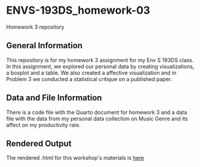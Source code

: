 # ENVS-193DS_homework-03
Homework 3 repository 

## General Information

This repository is for my homework 3 assignment for my Env S 193DS class. In this assignment, we explored our personal data by creating visualizations, a boxplot and a table. We also created a affective visualization and in Problem 3 we conducted a statistical critique on a published paper.

## Data and File Information

There is a code file with the Quarto document for homework 3 and a data file with the data from my personal data collection on Music Genre and its affect on my productivity rate.

## Rendered Output

The rendered .html for this workshop's materials is [here](https://lperusa7.github.io/ENVS-193DS_homework-03/code/ENVS-193DS_homework-03.html)


